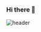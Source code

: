 ### Hi there 👋

![header](https://capsule-render.vercel.app/api?type=waving&color=0:F2C9D1,100:A9D0D9&height=200&text=Soomin&animation=fadeIn&fontSize=60&fontAlign=70&fontAlignY=40&descSize=30)

<!--
**soom4478/soom4478** is a ✨ _special_ ✨ repository because its `README.md` (this file) appears on your GitHub profile.

Here are some ideas to get you started:

- 🔭 I’m currently working on ...
- 🌱 I’m currently learning ...
- 👯 I’m looking to collaborate on ...
- 🤔 I’m looking for help with ...
- 💬 Ask me about ...
- 📫 How to reach me: ...
- 😄 Pronouns: ...
- ⚡ Fun fact: ...
-->
